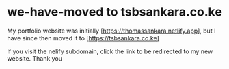 # we-have-moved to tsbsankara.co.ke
My portfolio website was initially [https://thomassankara.netlify.app], but I have since then moved it to [https://tsbsankara.co.ke]

If you visit the nelify subdomain, click the link to be redirected to my new website. Thank you
